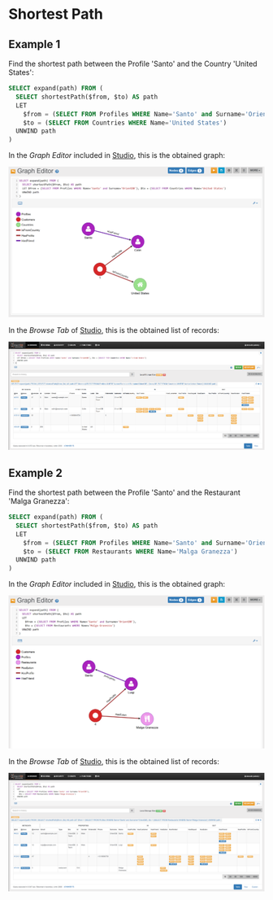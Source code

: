 
# Shortest Path

## Example 1
 
Find the shortest path between the Profile 'Santo' and the Country 'United States':

```sql
SELECT expand(path) FROM (
  SELECT shortestPath($from, $to) AS path 
  LET 
    $from = (SELECT FROM Profiles WHERE Name='Santo' and Surname='OrientDB'), 
    $to = (SELECT FROM Countries WHERE Name='United States') 
  UNWIND path
)
```

In the _Graph Editor_ included in [Studio](../../../studio/README.md), this is the obtained graph:
 
![](../../../images/demo-dbs/social-travel-agency/shortestpath_1_graph.png)

In the _Browse Tab_ of [Studio](../../../studio/README.md), this is the obtained list of records:

![](../../../images/demo-dbs/social-travel-agency/shortestpath_1_browse.png)


## Example 2
 
Find the shortest path between the Profile 'Santo' and the Restaurant 'Malga Granezza':

```sql
SELECT expand(path) FROM (
  SELECT shortestPath($from, $to) AS path 
  LET 
    $from = (SELECT FROM Profiles WHERE Name='Santo' and Surname='OrientDB'), 
    $to = (SELECT FROM Restaurants WHERE Name='Malga Granezza') 
  UNWIND path
)
```

In the _Graph Editor_ included in [Studio](../../../studio/README.md), this is the obtained graph:
 
![](../../../images/demo-dbs/social-travel-agency/shortestpath_2_graph.png)

In the _Browse Tab_ of [Studio](../../../studio/README.md), this is the obtained list of records:

![](../../../images/demo-dbs/social-travel-agency/shortestpath_2_browse.png)
